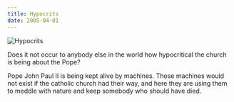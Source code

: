 ```yaml
---
title: Hypocrits
date: 2005-04-01
---
```


![Hypocrits](https://source.unsplash.com/7QCBakMyDCE/1600x900)

Does it not occur to anybody else in the world how hypocritical the church is being about the Pope?

Pope John Paul II is being kept alive by machines. Those machines would not exist if the catholic church had their way, and here they are using them to meddle with nature and keep somebody who should have died.
